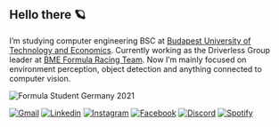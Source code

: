 ## Hello there 🪐

<p align='left'>
I’m studying computer engineering BSC at <a href='https://www.bme.hu/?language=en' target=_blank>Budapest University of Technology and Economics</a>. Currently working as the Driverless Group leader at <a href='https://frt.bme.hu/' target=_blank>BME Formula Racing Team</a>. Now I’m mainly focused on environment perception, object detection and anything connected to computer vision.
</p>

<!--
```cpp
#include <iostream>
using namespace std;

int main() {
    string name = "Zalán Demeter",
           location = "Budapest, Hungary",
           editor = "Visual Studio Code";

    cout << endl;
    cout << "Name: "              << name << endl;
    cout << "Living in: "         << location << endl;
    cout << "Favourite editor: "  << editor << endl;
    cout << endl;

    return 0;
}
```
-->

![Formula Student Germany 2021](https://github.com/zalandemeter12/zalandemeter12/blob/main/banner.jpg)

[![Gmail](https://img.shields.io/badge/Gmail-313131?style=for-the-badge&logo=gmail&logoColor=red)](mailto:zalandemeter12@gmail.com)
[![Linkedin](https://img.shields.io/badge/LinkedIn-313131?style=for-the-badge&logo=linkedin&logoColor=blue)](https://www.linkedin.com/in/zalandemeter/)
[![Instagram](https://img.shields.io/badge/Instagram-313131?style=for-the-badge&logo=instagram)](https://www.instagram.com/zalan_demeter/)
[![Facebook](https://img.shields.io/badge/Facebook-313131?style=for-the-badge&logo=facebook)](https://www.facebook.com/zalan.demeter/)
[![Discord](https://img.shields.io/badge/Discord-313131?style=for-the-badge&logo=discord)](https://discordapp.com/users/217545403539783680/)
[![Spotify](https://img.shields.io/badge/Spotify-313131?&style=for-the-badge&logo=spotify)](https://open.spotify.com/user/21isff6cnj6hjnaypgmojwpma?si=y_9pbilIQqCQ3mnWVoYhYw)
